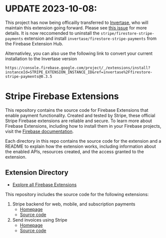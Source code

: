 # UPDATE 2023-10-08:
This project has now being officailly transferred to [Invertase](https://github.com/invertase), who will maintain this extension going forward. Please see [this issue](https://github.com/invertase/stripe-firebase-extensions/issues/524) for more details. 
It is now reccomended to uninstall the `stripe/firestore-stripe-payments` extension and install `invertase/firestore-stripe-payments` from the Firebase Extension Hub.

Alternativley, you can also use the following link to convert your current installation to the Invertase version

`https://console.firebase.google.com/project/_/extensions/install?instanceId=STRIPE_EXTENSION_INSTANCE_ID&ref=invertase%2Ffirestore-stripe-payments@0.3.5`

# Stripe Firebase Extensions

This repository contains the source code for Firebase Extensions that enable payment functionality. Created and tested by Stripe, these official Stripe Firebase extensions are reliable and secure. To learn more about Firebase Extensions, including how to install them in your Firebase projects, visit the [Firebase documentation](https://firebase.google.com/docs/extensions).

Each directory in this repo contains the source code for the extension and a README to explain how the extension works, including information about the enabled APIs, resources created, and the access granted to the extension.

## Extension Directory

- [Explore all Firebase Extensions](https://firebase.google.com/products/extensions)

This repository includes the source code for the following extensions:

1. Stripe backend for web, mobile, and subscription payments
    - [Homepage](https://firebase.google.com/products/extensions/firestore-stripe-payments)
    - [Source code](./firestore-stripe-payments)
1. Send invoices using Stripe
    - [Homepage](https://firebase.google.com/products/extensions/firestore-stripe-invoices)
    - [Source code](./firestore-stripe-invoices)
